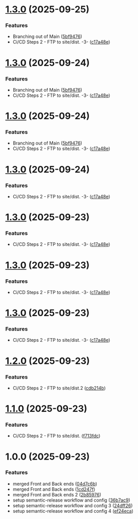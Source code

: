 # [1.3.0](https://github.com/omaraldawud/paloshealthcare.com/compare/v1.2.0...v1.3.0) (2025-09-25)


### Features

* Branching out of Main ([5bf9476](https://github.com/omaraldawud/paloshealthcare.com/commit/5bf9476a9167679786e2238f6672f97a75c99662))
* Ci/CD Steps 2 - FTP to site/dist. -3- ([c17a48e](https://github.com/omaraldawud/paloshealthcare.com/commit/c17a48e08413565afde7ac3efd5e6a3fc3aa99cd))

# [1.3.0](https://github.com/omaraldawud/paloshealthcare.com/compare/v1.2.0...v1.3.0) (2025-09-24)


### Features

* Branching out of Main ([5bf9476](https://github.com/omaraldawud/paloshealthcare.com/commit/5bf9476a9167679786e2238f6672f97a75c99662))
* Ci/CD Steps 2 - FTP to site/dist. -3- ([c17a48e](https://github.com/omaraldawud/paloshealthcare.com/commit/c17a48e08413565afde7ac3efd5e6a3fc3aa99cd))

# [1.3.0](https://github.com/omaraldawud/paloshealthcare.com/compare/v1.2.0...v1.3.0) (2025-09-24)


### Features

* Branching out of Main ([5bf9476](https://github.com/omaraldawud/paloshealthcare.com/commit/5bf9476a9167679786e2238f6672f97a75c99662))
* Ci/CD Steps 2 - FTP to site/dist. -3- ([c17a48e](https://github.com/omaraldawud/paloshealthcare.com/commit/c17a48e08413565afde7ac3efd5e6a3fc3aa99cd))

# [1.3.0](https://github.com/omaraldawud/paloshealthcare.com/compare/v1.2.0...v1.3.0) (2025-09-24)


### Features

* Ci/CD Steps 2 - FTP to site/dist. -3- ([c17a48e](https://github.com/omaraldawud/paloshealthcare.com/commit/c17a48e08413565afde7ac3efd5e6a3fc3aa99cd))

# [1.3.0](https://github.com/omaraldawud/paloshealthcare.com/compare/v1.2.0...v1.3.0) (2025-09-23)


### Features

* Ci/CD Steps 2 - FTP to site/dist. -3- ([c17a48e](https://github.com/omaraldawud/paloshealthcare.com/commit/c17a48e08413565afde7ac3efd5e6a3fc3aa99cd))

# [1.3.0](https://github.com/omaraldawud/paloshealthcare.com/compare/v1.2.0...v1.3.0) (2025-09-23)


### Features

* Ci/CD Steps 2 - FTP to site/dist. -3- ([c17a48e](https://github.com/omaraldawud/paloshealthcare.com/commit/c17a48e08413565afde7ac3efd5e6a3fc3aa99cd))

# [1.3.0](https://github.com/omaraldawud/paloshealthcare.com/compare/v1.2.0...v1.3.0) (2025-09-23)


### Features

* Ci/CD Steps 2 - FTP to site/dist. -3- ([c17a48e](https://github.com/omaraldawud/paloshealthcare.com/commit/c17a48e08413565afde7ac3efd5e6a3fc3aa99cd))

# [1.2.0](https://github.com/omaraldawud/paloshealthcare.com/compare/v1.1.0...v1.2.0) (2025-09-23)


### Features

* Ci/CD Steps 2 - FTP to site/dist.2 ([cdb214b](https://github.com/omaraldawud/paloshealthcare.com/commit/cdb214ba2a45f0169e3be631aa60f6e87cc81950))

# [1.1.0](https://github.com/omaraldawud/paloshealthcare.com/compare/v1.0.0...v1.1.0) (2025-09-23)


### Features

* Ci/CD Steps 2 - FTP to site/dist. ([f713fdc](https://github.com/omaraldawud/paloshealthcare.com/commit/f713fdc48073dc6ac617240447693942a42f8ee6))

# 1.0.0 (2025-09-23)


### Features

* merged Front and Back ends ([04d7c6b](https://github.com/omaraldawud/paloshealthcare.com/commit/04d7c6be65e94ebf4bdbeb1fdda6f489d7dda753))
* merged Front and Back ends ([1cd247f](https://github.com/omaraldawud/paloshealthcare.com/commit/1cd247f0d2e7f02481ac3c67959b1c21199320ce))
* merged Front and Back ends 2 ([2b85976](https://github.com/omaraldawud/paloshealthcare.com/commit/2b8597659b8d38f126dd7a9c0b9eeaa3c621cbb3))
* setup semantic-release workflow and config ([36b7ac9](https://github.com/omaraldawud/paloshealthcare.com/commit/36b7ac9f448485bc6b67357267a31996013f33cb))
* setup semantic-release workflow and config 3 ([24dff26](https://github.com/omaraldawud/paloshealthcare.com/commit/24dff269b85417367e47857a856a807bbd9e2b31))
* setup semantic-release workflow and config 4 ([ef24eca](https://github.com/omaraldawud/paloshealthcare.com/commit/ef24eca70337fe880bcc75d2f7ce5678f9793b5d))
